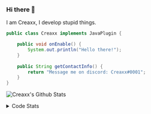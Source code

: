 ### Hi there 👋

I am Creaxx, I develop stupid things. 

```java
public class Creaxx implements JavaPlugin {

    public void onEnable() {
        System.out.println("Hello there!");
    }
    
    public String getContactInfo() {
        return "Message me on discord: Creaxx#0001";
    }
}
```

![Creaxx's Github Stats](https://github-readme-stats.vercel.app/api?username=CreaxxOG&show_icons=true&theme=dark&count_private=true)

<details>
  <summary>Code Stats</summary>

<!--START_SECTION:waka-->
![Code Time](http://img.shields.io/badge/Code%20Time-1%2C144%20hrs%2048%20mins-blue)

![Lines of code](https://img.shields.io/badge/From%20Hello%20World%20I%27ve%20Written-551.8%20thousand%20lines%20of%20code-blue)

**🐱 My GitHub Data** 

> 📦 66.3 kB Used in GitHub's Storage 
 > 
> 🏆 913 Contributions in the Year 2023
 > 
> 🚫 Not Opted to Hire
 > 
> 📜 4 Public Repositories 
 > 
> 🔑 2 Private Repositories 
 > 
**I'm an Early 🐤** 

```text
🌞 Morning                276 commits         ██░░░░░░░░░░░░░░░░░░░░░░░   07.60 % 
🌆 Daytime                1585 commits        ███████████░░░░░░░░░░░░░░   43.64 % 
🌃 Evening                1716 commits        ████████████░░░░░░░░░░░░░   47.25 % 
🌙 Night                  55 commits          ░░░░░░░░░░░░░░░░░░░░░░░░░   01.51 % 
```
📅 **I'm Most Productive on Saturday** 

```text
Monday                   419 commits         ███░░░░░░░░░░░░░░░░░░░░░░   11.54 % 
Tuesday                  469 commits         ███░░░░░░░░░░░░░░░░░░░░░░   12.91 % 
Wednesday                503 commits         ███░░░░░░░░░░░░░░░░░░░░░░   13.85 % 
Thursday                 584 commits         ████░░░░░░░░░░░░░░░░░░░░░   16.08 % 
Friday                   342 commits         ██░░░░░░░░░░░░░░░░░░░░░░░   09.42 % 
Saturday                 688 commits         █████░░░░░░░░░░░░░░░░░░░░   18.94 % 
Sunday                   627 commits         ████░░░░░░░░░░░░░░░░░░░░░   17.26 % 
```


📊 **This Week I Spent My Time On** 

```text
💬 Programming Languages: 
Java                     4 hrs 27 mins       ████████████████████████░   97.19 % 
XML                      5 mins              █░░░░░░░░░░░░░░░░░░░░░░░░   02.13 % 
YAML                     1 min               ░░░░░░░░░░░░░░░░░░░░░░░░░   00.68 % 
Markdown                 0 secs              ░░░░░░░░░░░░░░░░░░░░░░░░░   00.00 % 

🔥 Editors: 
IntelliJ                 4 hrs 35 mins       █████████████████████████   100.00 % 
```

**I Mostly Code in Java** 

```text
Java                     50 repos            ████████████████████░░░░░   81.97 % 
Kotlin                   8 repos             ███░░░░░░░░░░░░░░░░░░░░░░   13.11 % 
TypeScript               2 repos             █░░░░░░░░░░░░░░░░░░░░░░░░   03.28 % 
EJS                      1 repo              ░░░░░░░░░░░░░░░░░░░░░░░░░   01.64 % 
```




 Last Updated on 25/03/2023 18:22:08 UTC
<!--END_SECTION:waka-->
</details>
